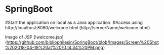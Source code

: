 # SpringBoot
#Start the application on local as a Java application. 
#Access using http://localhost:8080/welcome.html (http://serverName/welcome.html)


Image of JSP [!welcome.jsp] (https://github.com/bibliophilesin/SpringBoot/blob/Images/Screen%20Shot%202018-04-19%20at%2010.14.34%20PM.png)
